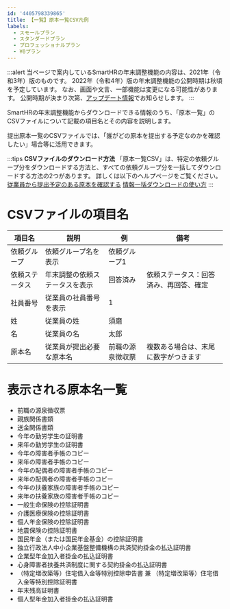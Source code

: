 ```yaml
---
id: '4405798339865'
title: 【一覧】原本一覧CSV凡例
labels:
  - スモールプラン
  - スタンダードプラン
  - プロフェッショナルプラン
  - ¥0プラン
---
```

:::alert
当ページで案内しているSmartHRの年末調整機能の内容は、2021年（令和3年）版のものです。
2022年（令和4年）版の年末調整機能の公開時期は秋頃を予定しています。
なお、画面や文言、一部機能は変更になる可能性があります。
公開時期が決まり次第、[アップデート情報](https://smarthr.jp/update%E2%80%9D)でお知らせします。
:::

SmartHRの年末調整機能からダウンロードできる情報のうち、「原本一覧」のCSVファイルについて記載の項目名とその内容を説明します。

提出原本一覧のCSVファイルでは、「誰がどの原本を提出する予定なのかを確認したい」場合等に活用できます。

:::tips
**CSVファイルのダウンロード方法**
「原本一覧CSV」は、特定の依頼グループ分をダウンロードする方法と、すべての依頼グループ分を一括してダウンロードする方法の2つがあります。
詳しくは以下のヘルプページをご覧ください。
[従業員から提出予定のある原本を確認する](https://knowledge.smarthr.jp/hc/ja/articles/360054094953)
[情報一括ダウンロードの使い方](https://knowledge.smarthr.jp/hc/ja/articles/4405396080025)
:::

# CSVファイルの項目名

| **項目名** | **説明** | **例** | **備考** |
| --- | --- | --- | --- |
| 依頼グループ | 依頼グループ名を表示 | 依頼グループ1 |   |
| 依頼ステータス | 年末調整の依頼ステータスを表示 | 回答済み | 依頼ステータス：回答済み、再回答、確定 |
| 社員番号 | 従業員の社員番号を表示 | 1 |   |
| 姓 | 従業員の姓 | 須磨 |   |
| 名 | 従業員の名 | 太郎 |   |
| 原本名 | 従業員が提出必要な原本名  | 前職の源泉徴収票 | 複数ある場合は、末尾に数字がつきます |

# 表示される原本名一覧

- 前職の源泉徴収票
- 親族関係書類
- 送金関係書類
- 今年の勤労学生の証明書
- 来年の勤労学生の証明書
- 今年の障害者手帳のコピー
- 来年の障害者手帳のコピー
- 今年の配偶者の障害者手帳のコピー
- 来年の配偶者の障害者手帳のコピー
- 今年の扶養家族の障害者手帳のコピー
- 来年の扶養家族の障害者手帳のコピー
- 一般生命保険の控除証明書
- 介護医療保険の控除証明書
- 個人年金保険の控除証明書
- 地震保険の控除証明書
- 国民年金（または国民年金基金）の控除証明書
- 独立行政法人中小企業基盤整備機構の共済契約掛金の払込証明書
- 企業型年金加入者掛金の払込証明書
- 心身障害者扶養共済制度に関する契約掛金の払込証明書
- （特定増改築等）住宅借入金等特別控除申告書 兼 （特定増改築等）住宅借入金等特別控除証明書
- 年末残高証明書
- 個人型年金加入者掛金の払込証明書
